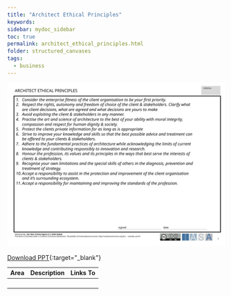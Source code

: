 ```yaml
---
title: "Architect Ethical Principles"
keywords: 
sidebar: mydoc_sidebar
toc: true
permalink: architect_ethical_principles.html
folder: structured_canvases
tags: 
  - business
---
```


![image001](media/architect_ethical_principles001.svg)

[Download PPT](media/ppt/architect_ethical_principles.ppt){:target="_blank"}

| Area | Description | Links To |
| --- | --- | --- |
|   |   |   |